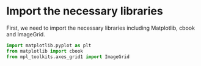# Import the necessary libraries

First, we need to import the necessary libraries including Matplotlib, cbook and ImageGrid.

```python
import matplotlib.pyplot as plt
from matplotlib import cbook
from mpl_toolkits.axes_grid1 import ImageGrid
```
